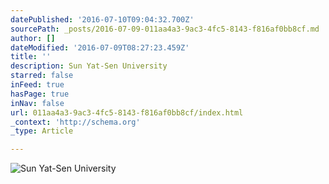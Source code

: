 ```yaml
---
datePublished: '2016-07-10T09:04:32.700Z'
sourcePath: _posts/2016-07-09-011aa4a3-9ac3-4fc5-8143-f816af0bb8cf.md
author: []
dateModified: '2016-07-09T08:27:23.459Z'
title: ''
description: Sun Yat-Sen University
starred: false
inFeed: true
hasPage: true
inNav: false
url: 011aa4a3-9ac3-4fc5-8143-f816af0bb8cf/index.html
_context: 'http://schema.org'
_type: Article

---
```

![Sun Yat-Sen University](https://the-grid-user-content.s3-us-west-2.amazonaws.com/1026cf88-e4b9-4697-afb0-7e1143e7d4dd.jpg)
